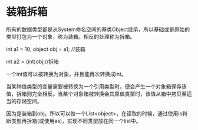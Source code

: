 # 装箱拆箱

所有的数据类型都是从System命名空间的基类Object继承，所以基础或是原始的类型打包为一个对象，称为装箱。相反的处理称为拆箱。

int a1 = 10; object obj = a1; //装箱

int a2 = (int)obj;//拆箱

一个int值可以被转换为对象，并且能再次转换成int。

当某种值类型的变量需要被转换为一个引用类型时，便会产生一个对象箱保存该值，拆箱则完全相反。当某个对象箱被转换会其原值类型时，该值从箱中拷贝至适当的存储空间。

因为是装箱到obj，所以可以做一个List\<object\>，在读取的时候，通过使用is判断类型再拆箱(或使用as)，实现不同类型放在同一个list中。